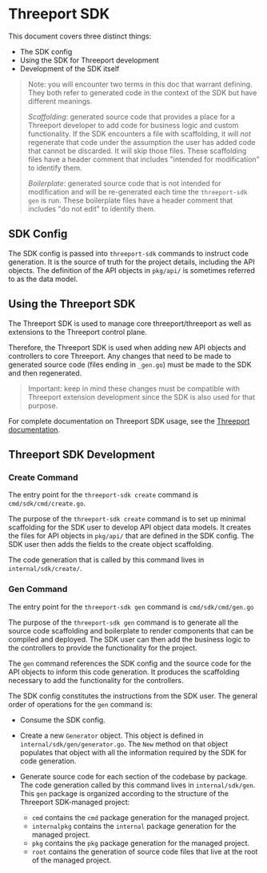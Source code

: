 # Threeport SDK

This document covers three distinct things:

* The SDK config
* Using the SDK for Threeport development
* Development of the SDK itself

> Note: you will encounter two terms in this doc that warrant defining.  They
> both refer to generated code in the context of the SDK but have different
> meanings.
>
> *Scaffolding*: generated source code that provides a place for a Threeport
> developer to add code for business logic and custom functionality.  If the SDK
> encounters a file with scaffolding, it will _not_ regenerate that code under
> the assumption the user has added code that cannot be discarded.  It will skip
> those files.  These scaffolding files have a header comment that includes
> "intended for modification" to identify them.
>
> *Boilerplate*: generated source code that is not intended for modification and
> will be re-generated each time the `threeport-sdk gen` is run.  These
> boilerplate files have a header comment that includes "do not edit" to
> identify them.

## SDK Config

The SDK config is passed into `threeport-sdk` commands to instruct code
generation.  It is the source of truth for the project details, including the
API objects.  The definition of the API objects in `pkg/api/` is sometimes
referred to as the data model.

## Using the Threeport SDK

The Threeport SDK is used to manage core threeport/threeport as well as
extensions to the Threeport control plane.

Therefore, the Threeport SDK is used when adding new API objects and controllers
to core Threeport.  Any changes that need to be made to generated source code
(files ending in `_gen.go`) must be made to the SDK and then regenerated.

> Important: keep in mind these changes must be compatible with Threeport
> extension development since the SDK is also used for that purpose.

For complete documentation on Threeport SDK usage, see the [Threeport
documentation](https://docs.threeport.io/).

## Threeport SDK Development

### Create Command

The entry point for the `threeport-sdk create` command is
`cmd/sdk/cmd/create.go`.

The purpose of the `threeport-sdk create` command is to set up minimal
scaffolding for the SDK user to develop API object data models.  It creates the
files for API objects in `pkg/api/` that are defined in the SDK config.  The SDK
user then adds the fields to the create object scaffolding.

The code generation that is called by this command lives in
`internal/sdk/create/`.

### Gen Command

The entry point for the `threeport-sdk gen` command is `cmd/sdk/cmd/gen.go`

The purpose of the `threeport-sdk gen` command is to generate all the source
code scaffolding and boilerplate to render components that can be compiled and
deployed.  The SDK user can then add the business logic to the controllers to
provide the functionality for the project.

The `gen` command references the SDK config and the source code for the API
objects to inform this code generation.  It produces the scaffolding necessary
to add the functionality for the controllers.

The SDK config constitutes the instructions from the SDK user.  The general
order of operations for the `gen` command is:

* Consume the SDK config.
* Create a new `Generator` object.  This object is defined in
  `internal/sdk/gen/generator.go`.  The `New` method on that object populates
  that object with all the information required by the SDK for code generation.
* Generate source code for each section of the codebase by package.  The code
  generation called by this command lives in `internal/sdk/gen`.  This `gen`
  package is organized according to the structure of the Threeport SDK-managed
  project:

  * `cmd` contains the `cmd` package generation for the managed project.
  * `internalpkg` contains the `internal` package generation for the managed
    project.
  * `pkg` contains the `pkg` package generation for the managed project.
  * `root` contains the generation of source code files that live at the root of
    the managed project.

